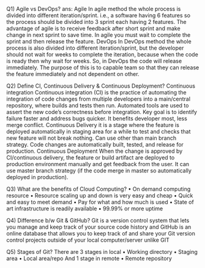 Q1) Agile vs DevOps?
ans: Agile 
In agile method the whole process is divided into different iteration/sprint. i.e., a software having 6 features so the process should be divided into 3 sprint each having 2 features. 
The advantage of agile is to receive feedback after short sprint and make change in next sprint to save time.
In agile you must wait to complete the sprint and then release the feature.
 DevOps 
In DevOps method the whole process is also divided into different iteration/sprint, but the developer should not wait for weeks to complete the iteration, because when the code is ready then why wait for weeks. So, in DevOps the code will release immediately. 
The purpose of this is to capable team so that they can release the feature immediately and not dependent on other.

Q2) Define CI, Continuous Delivery & Continuous Deployment?
Continuous integration 
Continuous integration (CI) is the practice of automating the integration of code changes from multiple developers into a main/central repository, where builds and tests then run. Automated tools are used to assert the new code’s correctness before integration. 
Key goal is to identify failure faster and address bugs quicker.
It benefits developer most, less merge conflict. 
Continuous Delivery
it is a stage where the feature is deployed automatically in staging area for a while to test and checks that new feature will not break nothing. Can use other than main branch strategy.
Code changes are automatically built, tested, and release for production. 
Continuous Deployment
When the change is approved by CI/continuous delivery, the feature or build artifact are deployed to production environment manually and get feedback from the user. 
It can use master branch strategy (if the code merge in master so automatically deployed in production). 

Q3) What are the benefits of Cloud Computing?
•	On demand computing resource 
•	Resource scaling up and down is very easy and cheap
•	Quick and easy to meet demand 
•	Pay for what and how much is used 
•	State of art infrastructure is readily available 
•	99.99% or more uptime

Q4) Difference b/w Git & GitHub? 
Git is a version control system that lets you manage and keep track of your source code history and GitHub is an online database that allows you to keep track of and share your Git version control projects outside of your local computer/server unlike GIT

Q5) Stages of Git? 
There are 3 stages in local
•	Working directory
•	Staging area 
•	Local area/repo
And 1 stage in remote 
•	Remote repository
